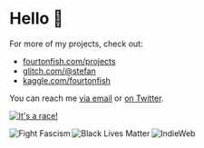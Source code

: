 # Hello 👋

For more of my projects, check out:

- [fourtonfish.com/projects](https://fourtonfish.com/projects/)
- [glitch.com/@stefan](https://glitch.com/@stefan)
- [kaggle.com/fourtonfish](https://www.kaggle.com/fourtonfish)

You can reach me [via email](mailto:stefan@fourtonfish.com) or [on Twitter](https://twitter.com/fourtonfish).

[![It's a race!](https://fourtonfish.com/wp-content/uploads/2019/11/curl-race.gif)](https://fourtonfish.com/project/node-web-console/)

<a href="https://fightfascism.glitch.me/">
  <img align="left" alt="Fight Fascism" title="Fight fascism! Design by Angus Johnston" src="https://fourtonfish.com/wp-content/themes/fourtonfish/images/other/fight-fascism-block.jpg">
</a>
<a href="https://blacklivesmatter.com/">
  <img align="left" alt="Black Lives Matter" title="Black Lives Matter logo" src="https://fourtonfish.com/wp-content/themes/fourtonfish/images/other/blm.jpg">
</a>
<a href="https://indieweb.org/">
  <img align="left" alt="IndieWeb" title="Support #indieweb!" src="https://fourtonfish.com/wp-content/themes/fourtonfish/images/other/indiewebcamp.png">
</a>
